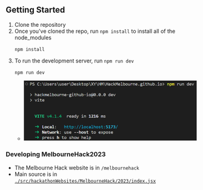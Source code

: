 ## Getting Started

1. Clone the repository
2. Once you've cloned the repo, run `npm install` to install all of the node_modules
   ```
   npm install
   ```
3. To run the development server, run `npm run dev`
   ```
   npm run dev
   ```
   - ![](./doc/2023-03-30-21-54-26.png)

### Developing MelbourneHack2023

- The Melbourne Hack website is in `/melbournehack`
- Main source is in [`./src/hackathonWebsites/MelbourneHack/2023/index.jsx`](./src/hackathonWebsites/MelbourneHack/2023/index.jsx)
